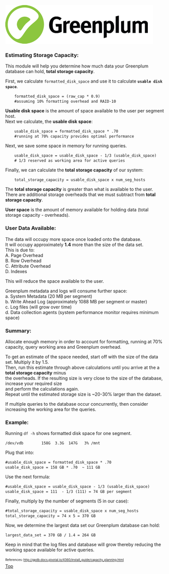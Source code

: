 ![Greenplum](https://github.com/syuja/GreenPlumSetup/blob/master/img/greenplum-logo.png)
<a id='top'></a>

### Estimating Storage Capacity:  
This module will help you determine how much data your Greenplum database can hold, **total storage capacity**.   

First, we calculate `formatted_disk_space` and use it to calculate **`usable disk space`**.   

        formatted_disk_space = (raw_cap * 0.9)  
        #assuming 10% formatting overhead and RAID-10   

**Usable disk space** is the amount of space available to the user per segment host.   
Next we calculate, the **usable disk space**:  

        usable_disk_space = formatted_disk_space * .70   
        #running at 70% capacity provides optimal performance   

Next, we save some space in memory for running queries.  

        usable_disk_space = usable_disk_space - 1/3 (usable_disk_space) 
        # 1/3 reserved as working area for active queries 
  

Finally, we can calculate the **total storage capacity** of our system:  

        total_storage_capacity = usable_disk_space x num_seg_hosts 


The **total storage capacity** is greater than what is available to the user.   
There are additional storage overheads that we must subtract from **total storage capacity**.   

**User space** is the amount of memory available for holding data (total storage capacity - overheads).   

### User Data Available:  
The data will occupy more space once loaded onto the database.  
It will occupy approximately **1.4** more than the size of the data set.  
This is due to:  
        A. Page Overhead  
        B. Row Overhead  
        C. Attribute Overhead  
        D. Indexes  

This will reduce the space available to the user.  

Greenplum metadata and logs will consume further space:  
         a. System Metadata (20 MB per segment)  
         b. Write Ahead Log (approximately 1088 MB per segment or master)  
          c. Log files (will grow over time)  
          d. Data collection agents (system performance monitor requires minimum space)  
  
### Summary:  
Allocate enough memory in order to account for formatting, running at 70% capacity, query working area and 
Greenplum overhead.  

To get an estimate of the space needed, start off with the size of the data set. Multiply it by 1.5.  
Then, run this estimate through above calculations until you arrive at the a **total storage capacity** minus  
the overheads. If the resulting size is very close to the size of the database, increase your required size  
and perform the calculations again.   
Repeat until the estimated storage size is ~20-30% larger than the dataset.  

If multiple queries to the database occur concurrently, then consider increasing the working area for the queries.  

 


### Example:  
Running `df -h` shows formatted disk space for one segment.  

    /dev/vdb        158G  3.3G  147G   3% /mnt

Plug that into:  

    #usable_disk_space = formatted_disk_space * .70  
    usable_disk_space = 158 GB * .70  ~ 111 GB  

Use the next formula:  

    #usable_disk_space = usable_disk_space - 1/3 (usable_disk_space)  
    usable_disk_space = 111  - 1/3 (111) = 74 GB per segment  

Finally, multiply by the number of segments (5 in our case):  

    #total_storage_capacity = usable_disk_space x num_seg_hosts  
    total_storage_capacity = 74 x 5 = 370 GB  

Now, we determine the largest data set our Greenplum database can hold:  

    largest_data_set = 370 GB / 1.4 = 264 GB  

Keep in mind that the log files and database will grow thereby reducing the working space available for active queries.  


<sub><sup> References: http://gpdb.docs.pivotal.io/4360/install_guide/capacity_planning.html </sub></sup>  
[Top](#top)   
